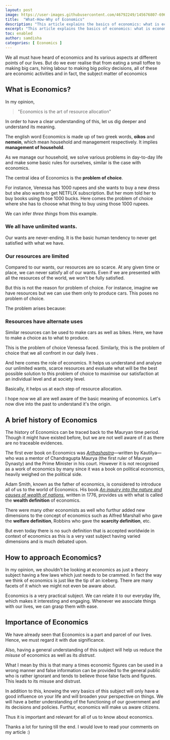 ```yaml
---
layout: post
image: https://user-images.githubusercontent.com/46792249/145676807-69681bca-51a1-4cb7-b73d-2c7d5a7a8d72.png
title:  "What-How-Why of Economics"
description: "This article explains the basics of economics: what is economics, its history, how should we approach it and its importance."
excerpt: "This article explains the basics of economics: what is economics, its history, how should we approach it and its importance."
toc: enabled
author: samdisha
categories: [ Economics ]
---
```


We all must have heard of economics and its various aspects at different points of our lives. But do we ever realise that from eating a small toffee to making big cars, hiring labour to making big policy decisions, all of these are economic activities and in fact, the subject matter of economics

## What is Economics? 

In my opinion,

> "Economics is the art of resource allocation"

In order to have a clear understanding of this, let us dig deeper and understand its meaning.

The english word Economics is made up of two greek words, **oikos** and **nemein**, which mean household and management respectively. It implies **management of household**. 

As we manage our household, we solve various problems in day-to-day life and make some basic rules for ourselves, similar is the case with economics.

The central idea of Economics is the **problem of choice**.

For instance, Venessa has 1000 rupees and she wants to buy a new dress but she also wants to get NETFLIX subscription. But her mom told her to buy books using those 1000 bucks. Here comes the problem of choice where she has to choose what thing to buy using those 1000 rupees.

We can infer _three things_ from this example.

### We all have **unlimited wants**.

Our wants are never-ending. It is the basic human tendency to never get satisfied with what we have.

### Our resources are limited

Compared to our wants, our resources are so scarce. At any given time or place, we can never satisfy all of our wants. Even if we are presented with all the resources of the world, we won't be fully satisfied.

But this is not the reason for problem of choice. For instance, imagine we have resources but we can use them only to produce cars. This poses no problem of choice.

The problem arises because:

### Resources have alternate uses

Similar resources can be used to make cars as well as bikes. Here, we have to make a choice as to what to produce.

This is the problem of choice Venessa faced. Similarly, this is the problem of choice that we all confront in our daily lives .

And here comes the role of economics. It helps us understand and analyse our unlimited wants, scarce resources and evaluate what will be the best possible solution to this problem of choice to maximise our satisfaction at an individual level and at society level.

Basically, it helps us at each step of resource allocation. 

I hope now we all are well aware of the basic meaning of economics. Let's now dive into the past to understand it's the origin.

## A brief history of Economics

The history of Economics can be traced back to the Mauryan time period. Though it might have existed before, but we are not well aware of it as there are no traceable evidences.

The first ever book on Economics was *<u>Arthashastra</u>*—written by Kautilya—who was a mentor of Chandragupta Maurya (the first ruler of Mauryan Dynasty) and the Prime Minister in his court. However it is not recognised as a work of economics by many since it was a book on political economics, heavily weighed on the political side.

Adam Smith, known as the father of economics, is considered to introduce all of us to the world of Economics. His book *<u>An inquiry into the nature and causes of wealth of nations</u>*, written in 1776, provides us with what is called the **wealth definition** of economics. 

There were many other economists as well who furthur added new dimensions to the concept of economics such as Alfred Marshall who gave the **welfare definition**, Robbins who gave the **scarcity definition**, etc.

But even today there is no such definition that is accepted worldwide in context of economics as this is a very vast subject having varied dimensions and is much debated upon.

## How to approach Economics?

In my opinion, we shouldn't be looking at economics as just a theory subject having a few laws which just needs to be crammed. In fact the way we think of economics is just like the tip of an iceberg. There are many facets of it which we might not even be aware about. 

Economics is a very practical subject. We can relate it to our everyday life, which makes it interesting and engaging. Whenever we associate things with our lives, we can grasp them with ease.

## Importance of Economics

We have already seen that Economics is a part and parcel of our lives. Hence, we must regard it with due significance.

Also, having a general understanding of this subject will help us reduce the *misuse* of economics as well as its *distrust*.

What I mean by this is that many a times economic figures can be used in a wrong manner and false information can be provided to the general public who is rather ignorant and tends to believe those false facts and figures. This leads to its misuse and distrust. 

In addition to this, knowing the very basics of this subject will only have a good influence on your life and will broaden your perspective on things. We will have a better understanding of the functioning of our government and its decisions and policies. Furthur, economics will make us aware citizens.

Thus it is important and relevant for all of us to know about economics.

Thanks a lot for tuning till the end. I would love to read your comments on my article :)

